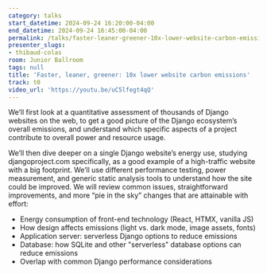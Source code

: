 ```yaml
---
category: talks
start_datetime: 2024-09-24 16:20:00-04:00
end_datetime: 2024-09-24 16:45:00-04:00
permalink: /talks/faster-leaner-greener-10x-lower-website-carbon-emissions/
presenter_slugs:
- thibaud-colas
room: Junior Ballroom
tags: null
title: 'Faster, leaner, greener: 10x lower website carbon emissions'
track: t0
video_url: 'https://youtu.be/uC5lfegt4qQ'
---
```


We’ll first look at a quantitative assessment of thousands of Django websites on the web, to get a good picture of the Django ecosystem’s overall emissions, and understand which specific aspects of a project contribute to overall power and resource usage.

We’ll then dive deeper on a single Django website’s energy use, studying djangoproject.com specifically, as a good example of a high-traffic website with a big footprint. We’ll use different performance testing, power measurement, and generic static analysis tools to understand how the site could be improved. We will review common issues, straightforward improvements, and more “pie in the sky” changes that are attainable with effort:

- Energy consumption of front-end technology (React, HTMX, vanilla JS)
- How design affects emissions (light vs. dark mode, image assets, fonts)
- Application server: serverless Django options to reduce emissions
- Database: how SQLite and other "serverless" database options can reduce emissions
- Overlap with common Django performance considerations
